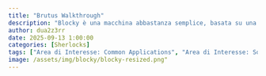 ```yaml
---
title: "Brutus Walkthrough"
description: "Blocky è una macchina abbastanza semplice, basata su una reale. Dimostra i rischi legati a cattive pratiche nella gestione delle password e all’esposizione di file interni su sistemi accessibili pubblicamente. Inoltre, mette in evidenza un potenziale vettore d’attacco enorme: Minecraft. Esistono decine di migliaia di server pubblici, spesso gestiti da amministratori inesperti e giovani, diventando facile bersaglio."
author: dua2z3rr
date: 2025-09-13 1:00:00
categories: [Sherlocks]
tags: ["Area di Interesse: Common Applications", "Area di Interesse: Software & OS exploitation", "Area di Interesse: Authentication", "Area di Interesse: Web Application", "Area di Interesse: Vulnerability Assessment", "Vulnerabilità: Misconfiguration", "Vulnerabilità:  Hard-coded Credentials", "Codice: Java"]
image: /assets/img/blocky/blocky-resized.png"
---
```

